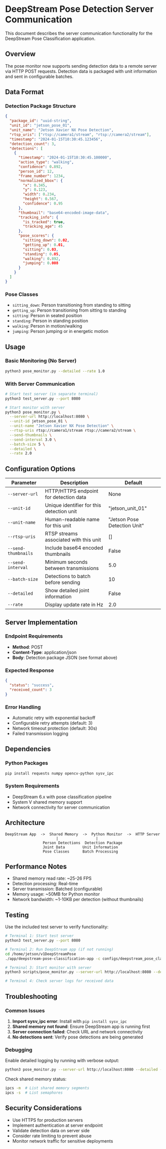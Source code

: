 # DeepStream Pose Detection Server Communication

This document describes the server communication functionality for the DeepStream Pose Classification application.

## Overview

The pose monitor now supports sending detection data to a remote server via HTTP POST requests. Detection data is packaged with unit information and sent in configurable batches.

## Data Format

### Detection Package Structure
```json
{
  "package_id": "uuid-string",
  "unit_id": "jetson_pose_01", 
  "unit_name": "Jetson Xavier NX Pose Detection",
  "rtsp_uris": ["rtsp://camera1/stream", "rtsp://camera2/stream"],
  "timestamp": "2024-01-15T10:30:45.123456",
  "detection_count": 3,
  "detections": [
    {
      "timestamp": "2024-01-15T10:30:45.100000",
      "action_type": "walking",
      "confidence": 0.892,
      "person_id": 12,
      "frame_number": 1234,
      "normalized_bbox": {
        "x": 0.345,
        "y": 0.123, 
        "width": 0.234,
        "height": 0.567,
        "confidence": 0.95
      },
      "thumbnail": "base64-encoded-image-data",
      "tracking_info": {
        "is_tracked": true,
        "tracking_age": 45
      },
      "pose_scores": {
        "sitting_down": 0.02,
        "getting_up": 0.01,
        "sitting": 0.03,
        "standing": 0.05,
        "walking": 0.892,
        "jumping": 0.008
      }
    }
  ]
}
```

### Pose Classes
- `sitting_down`: Person transitioning from standing to sitting
- `getting_up`: Person transitioning from sitting to standing  
- `sitting`: Person in seated position
- `standing`: Person in standing position
- `walking`: Person in motion/walking
- `jumping`: Person jumping or in energetic motion

## Usage

### Basic Monitoring (No Server)
```bash
python3 pose_monitor.py --detailed --rate 1.0
```

### With Server Communication
```bash
# Start test server (in separate terminal)
python3 test_server.py --port 8080

# Start monitor with server
python3 pose_monitor.py \
  --server-url http://localhost:8080 \
  --unit-id jetson_pose_01 \
  --unit-name "Jetson Xavier NX Pose Detection" \
  --rtsp-uris rtsp://camera1/stream rtsp://camera2/stream \
  --send-thumbnails \
  --send-interval 3.0 \
  --batch-size 5 \
  --detailed \
  --rate 2.0
```

## Configuration Options

| Parameter | Description | Default |
|-----------|-------------|---------|
| `--server-url` | HTTP/HTTPS endpoint for detection data | None |
| `--unit-id` | Unique identifier for this detection unit | "jetson_unit_01" |
| `--unit-name` | Human-readable name for this unit | "Jetson Pose Detection Unit" |
| `--rtsp-uris` | RTSP streams associated with this unit | [] |
| `--send-thumbnails` | Include base64 encoded thumbnails | False |
| `--send-interval` | Minimum seconds between transmissions | 5.0 |
| `--batch-size` | Detections to batch before sending | 10 |
| `--detailed` | Show detailed joint information | False |
| `--rate` | Display update rate in Hz | 2.0 |

## Server Implementation

### Endpoint Requirements
- **Method**: POST
- **Content-Type**: application/json
- **Body**: Detection package JSON (see format above)

### Expected Response
```json
{
  "status": "success", 
  "received_count": 3
}
```

### Error Handling
- Automatic retry with exponential backoff
- Configurable retry attempts (default: 3)
- Network timeout protection (default: 30s)
- Failed transmission logging

## Dependencies

### Python Packages
```bash
pip install requests numpy opencv-python sysv_ipc
```

### System Requirements
- DeepStream 6.x with pose classification pipeline
- System V shared memory support
- Network connectivity for server communication

## Architecture

```
DeepStream App  ->  Shared Memory  ->  Python Monitor  ->  HTTP Server
                       |                 | 
                 Person Detections  Detection Package
                 Joint Data        Unit Information  
                 Pose Classes      Batch Processing
```

## Performance Notes

- Shared memory read rate: ~25-26 FPS
- Detection processing: Real-time
- Server transmission: Batched (configurable)
- Memory usage: ~50MB for Python monitor
- Network bandwidth: ~1-10KB per detection (without thumbnails)

## Testing

Use the included test server to verify functionality:
```bash
# Terminal 1: Start test server
python3 test_server.py --port 8080

# Terminal 2: Run DeepStream app (if not running)
cd /home/jetson/v1DeepStreamPose
./app/deepstream-pose-classification-app -c configs/deepstream_pose_classification_config.yaml

# Terminal 3: Start monitor with server
python3 scripts/pose_monitor.py --server-url http://localhost:8080 --detailed

# Terminal 4: Check server logs for received data
```

## Troubleshooting

### Common Issues

1. **Import sysv_ipc error**: Install with `pip install sysv_ipc`
2. **Shared memory not found**: Ensure DeepStream app is running first
3. **Server connection failed**: Check URL and network connectivity
4. **No detections sent**: Verify pose detections are being generated

### Debugging

Enable detailed logging by running with verbose output:
```bash
python3 pose_monitor.py --server-url http://localhost:8080 --detailed --rate 0.5
```

Check shared memory status:
```bash
ipcs -m  # List shared memory segments
ipcs -s  # List semaphores
```

## Security Considerations

- Use HTTPS for production servers
- Implement authentication at server endpoint  
- Validate detection data on server side
- Consider rate limiting to prevent abuse
- Monitor network traffic for sensitive deployments